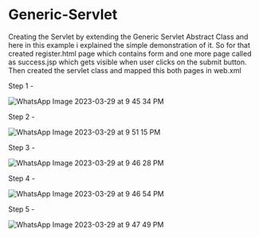 # Generic-Servlet

Creating the Servlet by extending the Generic Servlet Abstract Class and here in this example i explained the simple demonstration of it.
So for that created register.html page which contains form and one more page called as success.jsp which gets visible when user clicks on the submit button.
Then created the servlet class and mapped this both pages in web.xml

Step 1 - 

![WhatsApp Image 2023-03-29 at 9 45 34 PM](https://user-images.githubusercontent.com/107803628/228602805-4b13baca-afb1-4062-be5b-f50b4706527a.jpeg)

Step 2 -

![WhatsApp Image 2023-03-29 at 9 51 15 PM](https://user-images.githubusercontent.com/107803628/228603866-89c9a774-f36f-4a38-bf94-235f0011d409.jpeg)

Step 3 - 

![WhatsApp Image 2023-03-29 at 9 46 28 PM](https://user-images.githubusercontent.com/107803628/228602981-8cf1e375-ff79-414d-b52d-8cfe8bcc9301.jpeg)

Step 4 -

![WhatsApp Image 2023-03-29 at 9 46 54 PM](https://user-images.githubusercontent.com/107803628/228603040-28937e48-4d69-47e7-ae88-5d1199590fb1.jpeg)

Step 5 -

![WhatsApp Image 2023-03-29 at 9 47 49 PM](https://user-images.githubusercontent.com/107803628/228603126-9faa14d2-7146-46ee-9cc7-ff40c537f071.jpeg)

